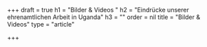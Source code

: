 +++
draft = true
h1 = "Bilder & Videos "
h2 = "Eindrücke unserer ehrenamtlichen Arbeit in Uganda"
h3 = ""
order = nil
title = "Bilder & Videos"
type = "article"

+++
